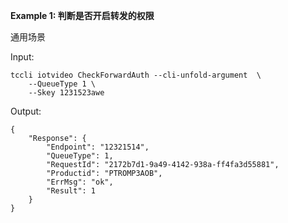 **Example 1: 判断是否开启转发的权限**

通用场景

Input: 

```
tccli iotvideo CheckForwardAuth --cli-unfold-argument  \
    --QueueType 1 \
    --Skey 1231523awe
```

Output: 
```
{
    "Response": {
        "Endpoint": "12321514",
        "QueueType": 1,
        "RequestId": "2172b7d1-9a49-4142-938a-ff4fa3d55881",
        "Productid": "PTROMP3AOB",
        "ErrMsg": "ok",
        "Result": 1
    }
}
```

